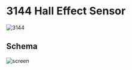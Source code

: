 # 3144 Hall Effect Sensor

![3144](https://raw.githubusercontent.com/infusion/Fritzing/master/3144%20Hall%20Effect/3144.JPG)

Schema
---

![screen](https://raw.githubusercontent.com/infusion/Fritzing/master/3144%20Hall%20Effect/screen.png)